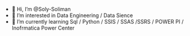 - 👋 Hi, I’m @Soly-Soliman
- 👀 I’m interested in Data Engineering / Data Sience 
- 🌱 I’m currently learning Sql / Python  / SSIS / SSAS /SSRS / POWER PI   / Inofrmatica Power Center 
<!---
Soly-Soliman/Soly-Soliman is a ✨ special ✨ repository because its `README.md` (this file) appears on your GitHub profile.
You can click the Preview link to take a look at your changes.
--->
